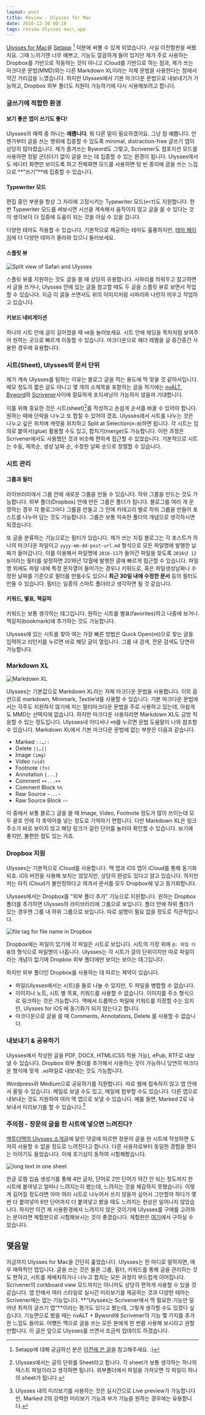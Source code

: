 ```yaml
---
layout: post
title: Review - Ulysses for Mac
date: 2016-12-30 00:19
tags: review Ulysses mac\_app
---
```


[Ulysses for Mac][1]을 [Setapp][2] [^1] 덕분에 써볼 수 있게 되었습니다. 사실 이전험판을 써봤지요. 그때 느끼기엔 너무 예쁘고, 기능도 깔끔하게 들어 있지만 제가 주로 사용하는 Dropbox를 기반으로 작동하는 것이 아니고 iCloud를 기반으로 하는 점과, 제가 쓰는 마크다운 문법(MMD)와는 다른 Markdown XL이라는 자체 문법을 사용한다는 점에서 약간 거리감을 느꼈습니다. 하지만 Ulysses에서 기본 마크다운 문법으로 내보내기가 가능하고, Dropbox 외부 폴더도 지원이 가능하기에 다시 사용해보려고 합니다.

### 글쓰기에 적합한 환경

#### 보기 좋은 앱이 쓰기도 좋다!

Ulysses의 매력 중 하나는 **예쁩니다**. 뭐 다른 말이 필요하겠어요. 그냥 참 예쁩니다. 언젠가부터 글을 쓰는 행위에 집중할 수 있도록 minimal, distraction-free 글쓰기 앱이 상당히 많아졌습니다. 제가 즐겨쓰는 Byword도 그렇고, Scrivener도 컴포지션 모드를 사용하면 정말 군더더기 없이 글을 쓰는 데 집중할 수 있는 환경이 됩니다. Ulysses에서도 에디터 화면만 보이도록 하고 전체화면 모드를 사용하면 텅 빈 종이에 글을 쓰는 느낌으로 **”쓰기”**에 집중할 수 있습니다. 

#### Typewriter 모드

편집 중인 부분을 항상 그 자리에 고정시키는 Typewriter 모드(`⌘⌥T`)도 지원합니다. 한 번 Typewriter 모드를 써보시면 시선을 계속해서 움직이지 않고 글을 쓸 수 있다는 것이 생각보다 더 집중에 도움이 되는 것을 아실 수 있을 겁니다.

다양한 테마도 적용할 수 있습니다. 기본적으로 제공하는 테마도 훌륭하지만, [테마 페이지][4]에 더 다양한 테마가 올라와 있으니 둘러보세요.

#### 스플릿 뷰

![Split view of Safari and Ulysses][image-1]

스플릿 뷰를 지원하는 것도 글을 쓸 때 상당히 유용합니다. 사파리를 띄워두고 참고하면서 글을 쓰거나, Ulysses 안에 있는 글을 참고할 때도 두 글을 스플릿 뷰로 보면서 작업할 수 있습니다. 지금 이 글을 쓰면서도 위의 이미지처럼 사파리와 나란히 띄우고 작업하고 있습니다.

#### 키보드 네비게이션

하나의 시트 안에 글이 길어졌을 때 `⌘8`을 눌러보세요. 시트 안에 헤딩을 목차처럼 보여주어 원하는 곳으로 빠르게 이동할 수 있습니다. 마크다운으로 헤더 레벨을 글 중간중간 사용한 경우에 유용합니다.

### 시트(Sheet), Ulysses의 문서 단위

제가 계속 Ulysses를 탐하는 이유는 블로그 글을 적는 용도에 딱 맞을 것 같아서입니다. 메모 정도의 짧은 글도 아니고 몇 개의 소제목을 포함하는 글을 적기에는 [nvALT][5], [Byword][6]와 [Scrivener][7]사이에 절묘하게 포지셔닝이 가능하지 않을까 기대합니다. 

이를 위해 중요한 것은 시트(sheet)[^2]를 작성하고 손쉽게 순서를 바꿀 수 있어야 합니다. 원하는 때에 단락을 나누고 또 합칠 수 있어야 겠죠. Ulysses에서 시트를 나누는 것은 나누고 싶은 위치에 캐럿을 위치하고 Split at Selection(`⌘⇧B`)하면 됩니다. 각 시트는 임의로 붙여서(glue) 활용할 수도 있고, 합치기(merge)도 가능합니다. 이런 과정은 Scrivener에서도 사용했던 것과 비슷해 편하게 접근할 수 있었습니다. 기본적으로 시트는 수동, 제목순, 생성 날짜 순, 수정한 날짜 순으로 정렬할 수 있습니다. 

### 시트 관리

#### 그룹과 필터

라이브러리에서 그룹 안에 새로운 그룹을 만들 수 있습니다. 하위 그룹을 만드는 것도 가능합니다. 외부 폴더(Dropbox) 안에 만든 그룹은 폴더가 됩니다. 블로그를 여러 개 운영하는 경우 각 블로그마다 그룹을 만들고 그 안에 카테고리 별로 하위 그룹을 만들어 포스트를 나누어 담는 것도 가능합니다. 그룹은 보통 익숙한 폴더의 개념으로 생각하시면 되겠습니다.

또 글을 분류하는 기능으로는 필터가 있습니다. 제가 쓰는 지킬 블로그는 각 포스트가 하나의 마크다운 파일이고 `yyyy-mm-dd-post-url.md` 형식으로 모든 파일명에 발행한 날짜가 들어갑니다. 이를 이용해서 파일명에 `2016-12`가 들어간 파일을 찾도록 `2016년 12월`이라는 필터를 설정하면 2016년 12월에 발행한 글에 빠르게 접근할 수 있습니다. 파일명 외에도 파일 내에 특정 문자열이 들어가는 경우나 키워드로, 혹은 파일생성날짜나 수정한 날짜를 기준으로 필터를 만들수도 있으니 **최근 30일 내에 수정한 문서** 등의 필터도 만들 수 있습니다. 필터는 일종의 스마트 폴더라고 생각하면 될 것 같습니다.

#### 키워드, 별표, 책갈피

키워드는 보통 생각하는 태그입니다. 원하는 시트를 별표(favorites)하고 나중에 보거나 책갈피(bookmark)에 추가하는 것도 가능합니다.

Ulysses에 있는 시트를 찾아 여는 가장 빠른 방법은 Quick Open(`⌘O`)으로 찾는 글을 입력하고 리턴키를 누르면 바로 해당 글이 열립니다. 그룹 내 검색, 전문 검색도 당연히 가능합니다.

### Markdown XL

![Markdown XL][image-2]

Ulysses는 기본값으로 Markdown XL라는 자체 마크다운 문법을 사용합니다. 이외 옵션으로 markdown, Minimark, Textile’d를 사용할 수 있습니다. 기본 마크다운 문법에서는 각주도 지원하지 않기에 저는 멀티마크다운 문법을 주로 사용하고 있는데, 아쉽게도 MMD는 선택지에 없습니다. 하지만 마크다운 사용자라면 Markdown XL도 금방 적응할 수 있는 정도입니다.  Ulysses내 어디서나 `⌘9`를 누르면 문법 도움말이 나와 참조할 수 있습니다. Markdown XL에서 기본 마크다운 문법에 없는 부분은 다음과 같습니다.

- Marked `::…::`
- Delete `||…||`
- Image `(img)`
- Video `(vid)`
- Footnote `(fn)`
- Annotation `{...}`
- Comment `++...++`
- Comment Block `%%`
- Raw Source `~...~`
- Raw Source Block `~~`

이 중에서 보통 블로그 글을 쓸 때 Image, Video, Footnote 정도가 많이 쓰이는데 모두 괄호 안에 각 축약어를 넣는 정도로 기억하기 편합니다. 다만 Markdown XL은 링크 주소가 바로 보이지 않고 해당 링크가 걸린 단어를 눌러야 확인할 수 있습니다. 보기에 좋지만, 불편한 점도 있는 거죠.

### Dropbox 지원

Ulysses는 기본적으로 iCloud를 사용합니다. 맥 앱과 iOS 앱이 iCloud를 통해 동기화 되죠. iOS 버전을 사용해 보지는 않았지만, 상당히 완성도 있다고 알고 있습니다. 하지만 저는 아직 iCloud가 불안정하다고 여겨서 문서를 모두 Dropbox에 넣고 동기화합니다. 

Ulysses에서는 Dropbox를 "외부 폴더 추가" 기능으로 지원합니다. 원하는 Dropbox 폴더를 추가하면 Ulysses의 라이브러리에 그룹으로 보입니다. 폴더 안에 하위 폴더가 있는 경우엔 그룹 내 하위 그룹으로 보입니다. 따로 설명이 필요 없을 정도로 직관적입니다.

![file tag for file name in Dropbox][image-3]

Dropbox에는 파일이 있기에 각 파일은 시트로 보입니다. 시트의 가장 위에 `@: 파일 이름`의 형식으로 파일명이 나옵니다. Ulysses는 각 시트가 글의 단위이지만 따로 파일이라는 개념이 없기에 Dropbox 외부 폴더에만 보이는 보이는 태그입니다.

하지만 외부 폴더인 Dropbox를 사용하는 데 따르는 제약이 있습니다.

* 파일(Ulysses에서는 시트)을 둘로 나눌 수 있지만, 두 파일을 병합할 수 없습니다.
* 이미지나 노트, 시트 별 목표, 키워드를 사용할 수 없습니다. 이미지를 주소 형식으로 링크하는 것은 가능합니다. 맥에서 드롭박스 파일에 키워드를 지정할 수는 있지만, Ulysses for iOS 에 동기화가 되지 않는다고 합니다.
* 마크다운으로 글을 쓸 때 Comments, Annotations, Delete 를 사용할 수 없습니다.

### 내보내기 & 공유하기

Ulysses에서 작성한 글을 PDF, DOCX, HTML(CSS 적용 가능), ePub, RTF로 내보낼 수 있습니다. Dropbox 외부 폴더를 추가해서 사용하는 것이 가능하니 당연히 마크다운 형식에 맞게 `.md`파일로 내보내는 것도 가능합니다.

Wordpress와 Medium으로 공유하기를 지원합니다. 따로 웹에 접속하지 않고 앱 안에서 올릴 수 있습니다. 메일로 보낼 수도 있고, 메일에 첨부할 수도 있습니다. 다른 앱으로 내보내는 것도 지원하여 여러 맥 앱으로 보낼 수 있습니다. 예를 들면, Marked 2로 내보내서 미리보기를 할 수 있습니다.[^3]

### 주의점 - 장문의 글을 한 시트에 넣으면 느려진다?

[백투더맥의 Ulysses 소개글][8]에 달린 댓글에 따르면 장문의 글을 한 시트에 작성하면 도저히 사용할 수 없을 정도로 느려진다고 합니다. 다른 사용자로부터 동일한 경험을 했다는 이야기도 들었습니다. 이에 호기심이 동하여 시험해봤습니다.

![long text in one sheet][image-4]

한글 로렘 입숨 생성기를 통해 4만 글자, 단어로 2만 단어가 약간 안 되는 정도까지 한 시트에 붙여넣고 얼마나 느려지는지 봤는데, 느려지는 것을 체감하지 못했습니다. 이렇게 길어질 정도라면 아마 여러 시트로 나누어서 쓰지 않을까 싶어서 그만할까 하다가 몇 번 더 붙여넣어 6만 단어까지 더 붙여넣고 봤을 때도 느려지는 현상은 일어나지 않았습니다. 하지만 이건 제 사용환경에서 느려지지 않은 것이기에 Ulysses를 구매를 고려하는 분이라면 체험판으로 시험해보시는 것이 좋겠습니다. 체험판은 [여기][9]에서 구하실 수 있습니다.

## 맺음말

지금까지 Ulysses for Mac을 간단히 훑었습니다. Ulysses는 한 마디로 말하자면, 매우 매력적인 앱입니다. 글을 쓰는 것은 물론 그룹, 필터, 키워드를 통해 글을 관리하는 것도 편하고, 시트를 재배치하거나 나누고 합치는 모든 과정이 부드럽게 이어집니다. Scrivener의 corkboard view 모드까지는 아니어도 상당히 편하게 사용할 수 있을 것 같습니다. 앱 안에서 여러 스타일로 실시간 미리보기를 제공하는 것과 다양한 테마는 Scrivener에는 없는 기능입니다. **“Ulysses는 Scrivener에서 딱 필요한 기능만 덜어낸 최적의 글쓰기 앱”**이라는 평가도 있다고 봤는데, 그렇게 생각할 수도 있겠다 싶습니다. 기능면으로 봤을 때는 nvALT + Byword에 Scrivener의 기능 몇 가지를 추가한 느낌도 들어요. 어쨌든 맥으로 글을 쓰는 모든 분에게 한 번쯤 사용해 보시라고 권할 만합니다. 이 글은 앞으로 Ulysses를 쓰면서 조금씩 업데이트 하겠습니다.

[^1]:	Setapp에 대해 궁금하신 분은 [이전에 쓴 글][3]을 참고해주세요. :)

[^2]:	Ulysses에서는 글의 단위를 Sheet라고 합니다. 각 sheet가 보통 생각하는 하나의 텍스트 파일이라고 생각하면 됩니다. 외부폴더에서 파일을 가져오면 각 파일이 하나의 sheet가 됩니다.

[^3]:	Ulysses 내의 미리보기를 사용하는 것은 실시간으로 Live preview가 가능합니다만, Marked 2의 강력한 미리보기 기능과 부가 기능을 원하는 경우에는 유용합니다.

[1]:	https://itunes.apple.com/kr/app/ulysses/id623795237?l=en&mt=12
[2]:	https://setapp.com/ "Setapp Your shortcut to get the best apps for Mac"
[3]:	http://www.halryang.net/Setapp/
[4]:	http://styles.ulyssesapp.com/themes/?ref=u3_markupPrefs
[5]:	http://brettterpstra.com/projects/nvalt/
[6]:	https://www.bywordapp.com/
[7]:	https://www.literatureandlatte.com/scrivener.php
[8]:	http://macnews.tistory.com/5344
[9]:	http://media.the-soulmen.com/ulyssesapp/Ulysses%20Demo.zip "Try the Mac Demo"

[image-1]:	http://dr.halryang.net/rljm+
[image-2]:	http://dr.halryang.net/a2w1+
[image-3]:	http://dr.halryang.net/qAAE+
[image-4]:	http://dr.halryang.net/bUKS+